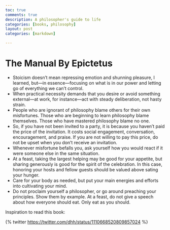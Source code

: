```yaml
---
toc: true
comments: true
description: A philosopher's guide to life
categories: [books, philosophy]
layout: post
categories: [markdown]

---
```


# The Manual By Epictetus
- Stoicism doesn’t mean repressing emotion and shunning pleasure, I learned, but—in essence—focusing on what is in our power and letting go of everything we can’t control.
- When practical necessity demands that you desire or avoid something external—at work, for instance—act with steady deliberation, not hasty strain.
- People who are ignorant of philosophy blame others for their own misfortunes. Those who are beginning to learn philosophy blame themselves. Those who have mastered philosophy blame no one.
- So, if you have not been invited to a party, it is because you haven’t paid the price of the invitation. It costs social engagement, conversation, encouragement, and praise. If you are not willing to pay this price, do not be upset when you don’t receive an invitation.
- Whenever misfortune befalls you, ask yourself how you would react if it were someone else in the same situation.
- At a feast, taking the largest helping may be good for your appetite, but sharing generously is good for the spirit of the celebration. In this case, honoring your hosts and fellow guests should be valued above sating your hunger.
- Care for your body as needed, but put your main energies and efforts into cultivating your mind.
- Do not proclaim yourself a philosopher, or go around preaching your principles. Show them by example.  At a feast, do not give a speech about how everyone should eat. Only eat as you should.

Inspiration to read this book:

{% twitter https://twitter.com/dhh/status/1110668520809857024 %}
